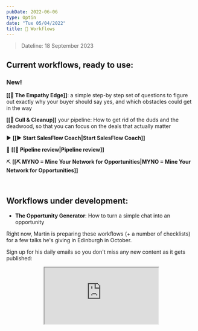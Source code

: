 ```yaml
---
pubDate: 2022-06-06
type: Optin
date: "Tue 05/04/2022"
title: 🔁 Workflows
---
```


> Dateline: 18 September 2023

## Current workflows, ready to use:

### New!

**[[🤗 The Empathy Edge]]**: a simple step-by step set of questions to figure out exactly why your buyer should say yes, and which obstacles could get in the way

**[[🧹 Cull & Cleanup]]** your pipeline: How to get rid of the duds and the deadwood, so that you can focus on the deals that actually matter

▶️ **[[▶️ Start SalesFlow Coach|Start SalesFlow Coach]]**

🔎 **[[🔎 Pipeline review|Pipeline review]]**

⛏️ **[[⛏️ MYNO = Mine Your Network for Opportunities|MYNO = Mine Your Network for Opportunities]]**

<br />

## Workflows under development:

- **The Opportunity Generator**: How to turn a simple chat into an opportunity

Right now, Martin is preparing these workflows (+ a number of checklists) for a few talks he's giving in Edinburgh in October.

Sign up for his daily emails so you don't miss any new content as it gets published:

<iframe src="https://personal.salesflowcoach.app/mailerlite-form-plain_embeddable" allow="fullscreen" allowfullscreen="" style="width: 60%; margin: 0 auto; display: block;"></iframe>

